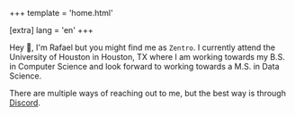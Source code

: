 +++
template = 'home.html'

[extra]
lang = 'en'
+++

Hey 👋, I'm Rafael but you might find me as `Zentro`. I currently attend the University of Houston in Houston, TX where I am working towards my B.S. in Computer Science and look forward to working towards a M.S. in Data Science.

There are multiple ways of reaching out to me, but the best way is through [Discord](discord.gg).